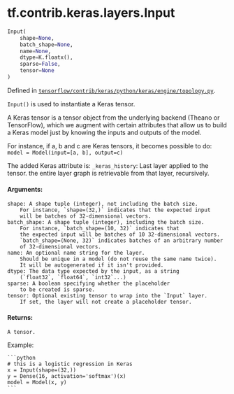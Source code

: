 <div itemscope itemtype="http://developers.google.com/ReferenceObject">
<meta itemprop="name" content="tf.contrib.keras.layers.Input" />
</div>

# tf.contrib.keras.layers.Input

``` python
Input(
    shape=None,
    batch_shape=None,
    name=None,
    dtype=K.floatx(),
    sparse=False,
    tensor=None
)
```



Defined in [`tensorflow/contrib/keras/python/keras/engine/topology.py`](https://www.tensorflow.org/code/tensorflow/contrib/keras/python/keras/engine/topology.py).

`Input()` is used to instantiate a Keras tensor.

A Keras tensor is a tensor object from the underlying backend
(Theano or TensorFlow), which we augment with certain
attributes that allow us to build a Keras model
just by knowing the inputs and outputs of the model.

For instance, if a, b and c are Keras tensors,
it becomes possible to do:
`model = Model(input=[a, b], output=c)`

The added Keras attribute is:
    `_keras_history`: Last layer applied to the tensor.
        the entire layer graph is retrievable from that layer,
        recursively.

#### Arguments:

    shape: A shape tuple (integer), not including the batch size.
        For instance, `shape=(32,)` indicates that the expected input
        will be batches of 32-dimensional vectors.
    batch_shape: A shape tuple (integer), including the batch size.
        For instance, `batch_shape=(10, 32)` indicates that
        the expected input will be batches of 10 32-dimensional vectors.
        `batch_shape=(None, 32)` indicates batches of an arbitrary number
        of 32-dimensional vectors.
    name: An optional name string for the layer.
        Should be unique in a model (do not reuse the same name twice).
        It will be autogenerated if it isn't provided.
    dtype: The data type expected by the input, as a string
        (`float32`, `float64`, `int32`...)
    sparse: A boolean specifying whether the placeholder
        to be created is sparse.
    tensor: Optional existing tensor to wrap into the `Input` layer.
        If set, the layer will not create a placeholder tensor.


#### Returns:

    A tensor.

Example:

    ```python
    # this is a logistic regression in Keras
    x = Input(shape=(32,))
    y = Dense(16, activation='softmax')(x)
    model = Model(x, y)
    ```